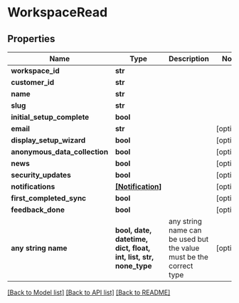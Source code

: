 # WorkspaceRead


## Properties
Name | Type | Description | Notes
------------ | ------------- | ------------- | -------------
**workspace_id** | **str** |  | 
**customer_id** | **str** |  | 
**name** | **str** |  | 
**slug** | **str** |  | 
**initial_setup_complete** | **bool** |  | 
**email** | **str** |  | [optional] 
**display_setup_wizard** | **bool** |  | [optional] 
**anonymous_data_collection** | **bool** |  | [optional] 
**news** | **bool** |  | [optional] 
**security_updates** | **bool** |  | [optional] 
**notifications** | [**[Notification]**](Notification.md) |  | [optional] 
**first_completed_sync** | **bool** |  | [optional] 
**feedback_done** | **bool** |  | [optional] 
**any string name** | **bool, date, datetime, dict, float, int, list, str, none_type** | any string name can be used but the value must be the correct type | [optional]

[[Back to Model list]](../README.md#documentation-for-models) [[Back to API list]](../README.md#documentation-for-api-endpoints) [[Back to README]](../README.md)


